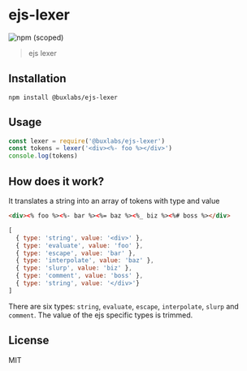 # ejs-lexer

![npm (scoped)](https://img.shields.io/npm/v/@buxlabs/ejs-lexer.svg)

> ejs lexer

## Installation

```
npm install @buxlabs/ejs-lexer
```

## Usage

```js
const lexer = require('@buxlabs/ejs-lexer')
const tokens = lexer('<div><%- foo %></div>')
console.log(tokens)
```

## How does it work?

It translates a string into an array of tokens with type and value

```html
<div><% foo %><%- bar %><%= baz %><%_ biz %><%# boss %></div>
```

```js
[
  { type: 'string', value: '<div>' },
  { type: 'evaluate', value: 'foo' },
  { type: 'escape', value: 'bar' },
  { type: 'interpolate', value: 'baz' },
  { type: 'slurp', value: 'biz' },
  { type: 'comment', value: 'boss' },
  { type: 'string', value: '</div>'}
]
```

There are six types: `string`, `evaluate`, `escape`, `interpolate`, `slurp` and `comment`. The value of the ejs specific types is trimmed.


## License

MIT
